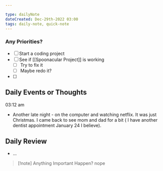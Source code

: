 ```yaml
---

type: dailyNote
dateCreated: Dec-29th-2022 03:00
tags: daily-note, quick-note
---
```




### Any Priorities?

- [ ] Start a coding project
- [ ]  See if [[Spoonacular Project]] is working 
	- [ ] Try to fix it
	- [ ] Maybe redo it?
- [ ] 




## Daily Events or Thoughts

03:12 am
- Another late night - on the computer and watching netflix. It was just Christmas. I came back to see mom and dad for a bit ( I have another dentist appointment January 24 I believe). 




## Daily Review

- ...


>[!note] Anything Important Happen?
>nope

